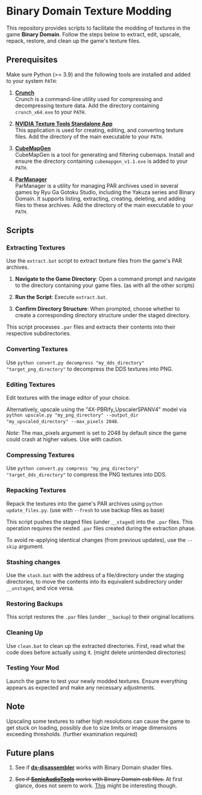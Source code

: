 # Binary Domain Texture Modding

This repository provides scripts to facilitate the modding of textures in the game **Binary Domain**. Follow the steps below to extract, edit, upscale, repack, restore, and clean up the game's texture files.

## Prerequisites

Make sure Python (>= 3.9) and the following tools are installed and added to your system `PATH`:

1. [**Crunch**](https://github.com/BinomialLLC/crunch/raw/master/bin/crunch_x64.exe)  
   Crunch is a command-line utility used for compressing and decompressing texture data. Add the directory containing `crunch_x64.exe` to your `PATH`.

2. [**NVIDIA Texture Tools Standalone App**](https://developer.nvidia.com/downloads/texture-tools-standalone-app)  
   This application is used for creating, editing, and converting texture files. Add the directory of the main executable to your `PATH`.

3. [**CubeMapGen**](https://gpuopen.com/wp-content/uploads/2017/01/cubemapgen_v1.1.exe)  
   CubeMapGen is a tool for generating and filtering cubemaps. Install and ensure the directory containing `cubemapgen_v1.1.exe` is added to your `PATH`.

4. [**ParManager**](https://github.com/Kaplas80/ParManager/releases)  
   ParManager is a utility for managing PAR archives used in several games by Ryu Ga Gotoku Studio, including the Yakuza series and Binary Domain. It supports listing, extracting, creating, deleting, and adding files to these archives. Add the directory of the main executable to your `PATH`.

## Scripts

### Extracting Textures

Use the `extract.bat` script to extract texture files from the game's PAR archives.

1. **Navigate to the Game Directory**: Open a command prompt and navigate to the directory containing your game files. (as with all the other scripts)
2. **Run the Script**: Execute `extract.bat`.

3. **Confirm Directory Structure**: When prompted, choose whether to create a corresponding directory structure under the staged directory.

This script processes `.par` files and extracts their contents into their respective subdirectories.

### Converting Textures

Use `python convert.py decompress "my_dds_directory" "target_png_directory"` to decompress the DDS textures into PNG.

### Editing Textures

Edit textures with the image editor of your choice.

Alternatively, upscale using the "4X-PBRify_UpscalerSPANV4" model via `python upscale.py "my_png_directory" --output_dir "my_upscaled_directory" --max_pixels 2048`.

*Note:* The max_pixels argument is set to 2048 by default since the game could crash at higher values. Use with caution.

### Compressing Textures

Use `python convert.py compress "my_png_directory" "target_dds_directory"` to compress the PNG textures into DDS.

### Repacking Textures

Repack the textures into the game's PAR archives using `python update_files.py`. (use with `--fresh` to use backup files as base)

This script pushes the staged files (under `__staged`) into the `.par` files. This operation requires the nested `.par` files created during the extraction phase.

To avoid re-applying identical changes (from previous updates), use the `--skip` argument.

### Stashing changes

Use the `stash.bat` with the address of a file/directory under the staging directories, to move the contents into its equivalent subdirectory under `__unstaged`, and vice versa.

### Restoring Backups

This script restores the `.par` files (under `__backup`) to their original locations.

### Cleaning Up

Use `clean.bat` to clean up the extracted directories. First, read what the code does before actually using it. (might delete unintended directories)

### Testing Your Mod

Launch the game to test your newly modded textures. Ensure everything appears as expected and make any necessary adjustments.

## Note

Upscaling some textures to rather high resolutions can cause the game to get stuck on loading, possibly due to size limits or image dimensions exceeding thresholds. (further examination required)

## Future plans

1. See if [**dx-disassembler**](https://github.com/theturboturnip/dx-disassembler/) works with Binary Domain shader files.

2. ~~See if [**SonicAudioTools**](https://github.com/blueskythlikesclouds/SonicAudioTools/) works with Binary Domain csb files.~~
    At first glance, does not seem to work. [This](https://pchelpforum.net/t/some-help-with-adx-aax-csb-game-sound-files.44367/) might be interesting though.

